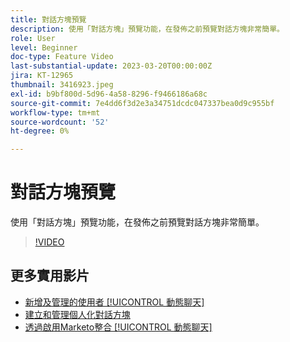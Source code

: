 ```yaml
---
title: 對話方塊預覽
description: 使用「對話方塊」預覽功能，在發佈之前預覽對話方塊非常簡單。
role: User
level: Beginner
doc-type: Feature Video
last-substantial-update: 2023-03-20T00:00:00Z
jira: KT-12965
thumbnail: 3416923.jpeg
exl-id: b9bf800d-5d96-4a58-8296-f9466186a68c
source-git-commit: 7e4dd6f3d2e3a34751dcdc047337bea0d9c955bf
workflow-type: tm+mt
source-wordcount: '52'
ht-degree: 0%

---
```


# 對話方塊預覽

使用「對話方塊」預覽功能，在發佈之前預覽對話方塊非常簡單。

>[!VIDEO](https://video.tv.adobe.com/v/3416923/?quality=12&learn=on)

## 更多實用影片

* [新增及管理的使用者 [!UICONTROL 動態聊天] ](user-management.md)
* [建立和管理個人化對話方塊](dialogue-management.md)
* [透過啟用Marketo整合 [!UICONTROL 動態聊天] ](marketo-integration.md)
